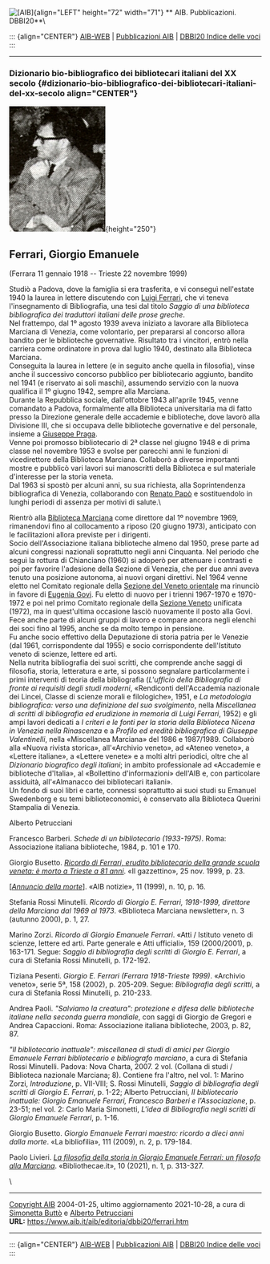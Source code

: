 ![\[AIB\]](/aib/wi/aibv72.gif){align="LEFT" height="72" width="71"}
** AIB. Pubblicazioni. DBBI20**\

::: {align="CENTER"}
[AIB-WEB](/) \| [Pubblicazioni AIB](/pubblicazioni/) \| [DBBI20 Indice
delle voci](dbbi20.htm)
:::

------------------------------------------------------------------------

### Dizionario bio-bibliografico dei bibliotecari italiani del XX secolo {#dizionario-bio-bibliografico-dei-bibliotecari-italiani-del-xx-secolo align="CENTER"}

![\[Ritratto\]](ferrarig.jpg){height="250"}

## Ferrari, Giorgio Emanuele

(Ferrara 11 gennaio 1918 -- Trieste 22 novembre 1999)

Studiò a Padova, dove la famiglia si era trasferita, e vi conseguì
nell\'estate 1940 la laurea in lettere discutendo con [Luigi
Ferrari](ferrari.htm), che vi teneva l\'insegnamento di Bibliografia,
una tesi dal titolo *Saggio di una biblioteca bibliografica dei
traduttori italiani delle prose greche*.\
Nel frattempo, dal 1º agosto 1939 aveva iniziato a lavorare alla
Biblioteca Marciana di Venezia, come volontario, per prepararsi al
concorso allora bandito per le biblioteche governative. Risultato tra i
vincitori, entrò nella carriera come ordinatore in prova dal luglio
1940, destinato alla Biblioteca Marciana.\
Conseguita la laurea in lettere (e in seguito anche quella in
filosofia), vinse anche il successivo concorso pubblico per
bibliotecario aggiunto, bandito nel 1941 (e riservato ai soli maschi),
assumendo servizio con la nuova qualifica il 1º giugno 1942, sempre alla
Marciana.\
Durante la Repubblica sociale, dall\'ottobre 1943 all\'aprile 1945,
venne comandato a Padova, formalmente alla Biblioteca universitaria ma
di fatto presso la Direzione generale delle accademie e biblioteche,
dove lavorò alla Divisione III, che si occupava delle biblioteche
governative e del personale, insieme a [Giuseppe Praga](praga.htm).\
Venne poi promosso bibliotecario di 2ª classe nel giugno 1948 e di prima
classe nel novembre 1953 e svolse per parecchi anni le funzioni di
vicedirettore della Biblioteca Marciana. Collaborò a diverse importanti
mostre e pubblicò vari lavori sui manoscritti della Biblioteca e sul
materiale d\'interesse per la storia veneta.\
Dal 1963 si spostò per alcuni anni, su sua richiesta, alla
Soprintendenza bibliografica di Venezia, collaborando con [Renato
Papò](papo.htm) e sostituendolo in lunghi periodi di assenza per motivi
di salute.\

Rientrò alla [Biblioteca Marciana](/aib/stor/teche/ve-mar.htm) come
direttore dal 1º novembre 1969, rimanendovi fino al collocamento a
riposo (20 giugno 1973), anticipato con le facilitazioni allora previste
per i dirigenti.\
Socio dell\'Associazione italiana biblioteche almeno dal 1950, prese
parte ad alcuni congressi nazionali soprattutto negli anni Cinquanta.
Nel periodo che seguì la rottura di Chianciano (1960) si adoperò per
attenuare i contrasti e poi per favorire l\'adesione della Sezione di
Venezia, che per due anni aveva tenuto una posizione autonoma, ai nuovi
organi direttivi. Nel 1964 venne eletto nel Comitato regionale della
[Sezione del Veneto orientale](/aib/stor/sezioni/ven-or.htm) ma rinunciò
in favore di [Eugenia Govi](govi.htm). Fu eletto di nuovo per i trienni
1967-1970 e 1970-1972 e poi nel primo Comitato regionale della [Sezione
Veneto](/aib/stor/sezioni/ven.htm) unificata (1972), ma in quest\'ultima
occasione lasciò nuovamente il posto alla Govi. Fece anche parte di
alcuni gruppi di lavoro e compare ancora negli elenchi dei soci fino al
1995, anche se da molto tempo in pensione.\
Fu anche socio effettivo della Deputazione di storia patria per le
Venezie (dal 1961, corrispondente dal 1955) e socio corrispondente
dell\'Istituto veneto di scienze, lettere ed arti.\
Nella nutrita bibliografia dei suoi scritti, che comprende anche saggi
di filosofia, storia, letteratura e arte, si possono segnalare
particolarmente i primi interventi di teoria della bibliografia
(*L\'ufficio della Bibliografia di fronte ai requisiti degli studi
moderni*, «Rendiconti dell\'Accademia nazionale dei Lincei, Classe di
scienze morali e filologiche», 1951, e *La metodologia bibliografica:
verso una definizione del suo svolgimento*, nella *Miscellanea di
scritti di bibliografia ed erudizione in memoria di Luigi Ferrari*,
1952) e gli ampi lavori dedicati a *I criteri e le fonti per la storia
della Biblioteca Nicena in Venezia nella Rinascenza* e a *Profilo ed
eredità bibliografica di Giuseppe Valentinelli*, nella «Miscellanea
Marciana» del 1986 e 1987/1989. Collaborò alla «Nuova rivista storica»,
all\'«Archivio veneto», ad «Ateneo veneto», a «Lettere italiane», a
«Lettere venete» e a molti altri periodici, oltre che al *Dizionario
biografico degli italiani*; in ambito professionale ad «Accademie e
biblioteche d\'Italia», al «Bollettino d\'informazioni» dell\'AIB e, con
particolare assiduità, all\'«Almanacco dei bibliotecari italiani».\
Un fondo di suoi libri e carte, connessi soprattutto ai suoi studi su
Emanuel Swedenborg e su temi biblioteconomici, è conservato alla
Biblioteca Querini Stampalia di Venezia.

Alberto Petrucciani

Francesco Barberi. *Schede di un bibliotecario (1933-1975)*. Roma:
Associazione italiana biblioteche, 1984, p. 101 e 170.

Giorgio Busetto. *[Ricordo di Ferrari, erudito bibliotecario della
grande scuola veneta: è morto a Trieste a 81 anni](ferrarig1.jpg)*. «Il
gazzettino», 25 nov. 1999, p. 23.

\[*[Annuncio della morte](ferrarig2.jpg)*\]. «AIB notizie», 11 (1999),
n. 10, p. 16.

Stefania Rossi Minutelli. *Ricordo di Giorgio E. Ferrari, 1918-1999,
direttore della Marciana dal 1969 al 1973*. «Biblioteca Marciana
newsletter», n. 3 (autunno 2000), p. 1, 27.

Marino Zorzi. *Ricordo di Giorgio Emanuele Ferrari*. «Atti / Istituto
veneto di scienze, lettere ed arti. Parte generale e Atti ufficiali»,
159 (2000/2001), p. 163-171. Segue: *Saggio di bibliografia degli
scritti di Giorgio E. Ferrari*, a cura di Stefania Rossi Minutelli, p.
172-192.

Tiziana Pesenti. *Giorgio E. Ferrari (Ferrara 1918-Trieste 1999)*.
«Archivio veneto», serie 5ª, 158 (2002), p. 205-209. Segue:
*Bibliografia degli scritti*, a cura di Stefania Rossi Minutelli, p.
210-233.

Andrea Paoli. *\"Salviamo la creatura\": protezione e difesa delle
biblioteche italiane nella seconda guerra mondiale*, con saggi di
Giorgio de Gregori e Andrea Capaccioni. Roma: Associazione italiana
biblioteche, 2003, p. 82, 87.

*\"Il bibliotecario inattuale\": miscellanea di studi di amici per
Giorgio Emanuele Ferrari bibliotecario e bibliografo marciano*, a cura
di Stefania Rossi Minutelli. Padova: Nova Charta, 2007. 2 vol. (Collana
di studi / Biblioteca nazionale Marciana; 8). Contiene fra l\'altro, nel
vol. 1: Marino Zorzi, *Introduzione*, p. VII-VIII; S. Rossi Minutelli,
*Saggio di bibliografia degli scritti di Giorgio E. Ferrari*, p. 1-22;
Alberto Petrucciani, *Il bibliotecario inattuale: Giorgio Emanuele
Ferrari, Francesco Barberi e l\'Associazione*, p. 23-51; nel vol. 2:
Carlo Maria Simonetti, *L\'idea di Bibliografia negli scritti di Giorgio
Emanuele Ferrari*, p. 1-16.

Giorgio Busetto. *Giorgio Emanuele Ferrari maestro: ricordo a dieci anni
dalla morte*. «La bibliofilia», 111 (2009), n. 2, p. 179-184.

Paolo Livieri. *[La filosofia della storia in Giorgio Emanuele Ferrari:
un filosofo alla
Marciana](https://bibliothecae.unibo.it/article/view/13072/12725)*.
«Bibliothecae.it», 10 (2021), n. 1, p. 313-327.

\

------------------------------------------------------------------------

[Copyright AIB](/su-questo-sito/dichiarazione-di-copyright-aib-web/)
2004-01-25, ultimo aggiornamento 2021-10-28, a cura di [Simonetta
Buttò](/aib/redazione3.htm) e [Alberto
Petrucciani](/su-questo-sito/redazione-aib-web/)\
**URL:** https://www.aib.it/aib/editoria/dbbi20/ferrari.htm

------------------------------------------------------------------------

::: {align="CENTER"}
[AIB-WEB](/) \| [Pubblicazioni AIB](/pubblicazioni/.htm) \| [DBBI20
Indice delle voci](dbbi20.htm)
:::

